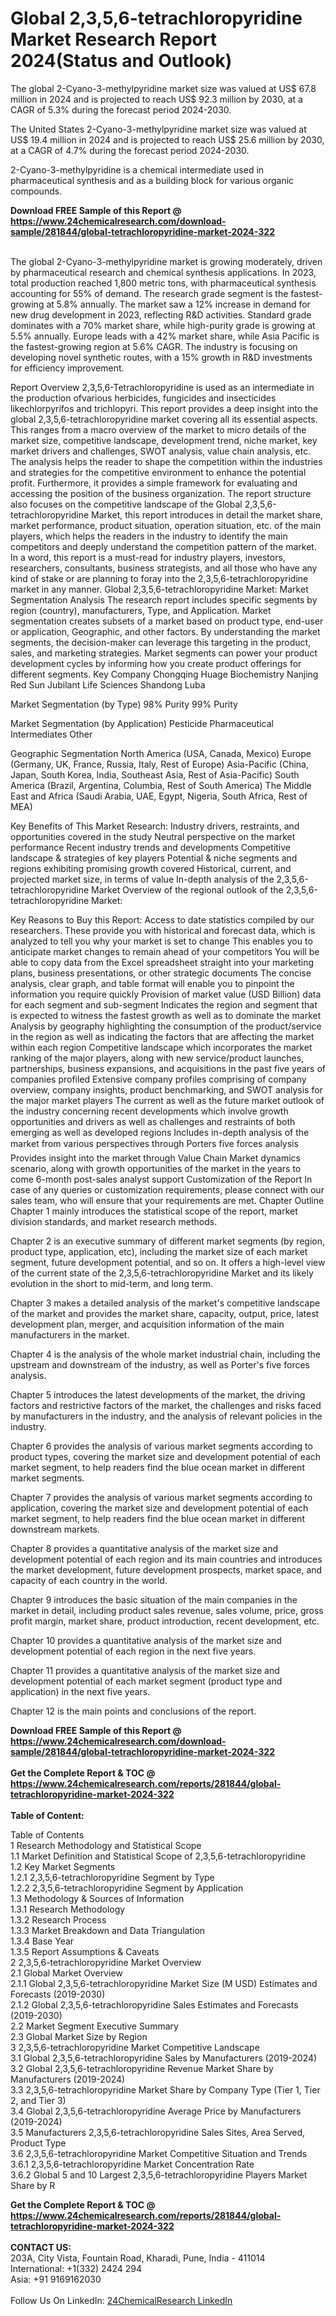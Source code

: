 <h1>Global 2,3,5,6-tetrachloropyridine Market Research Report 2024(Status and Outlook)</h1><p>The global 2-Cyano-3-methylpyridine market size was valued at US$ 67.8 million in 2024 and is projected to reach US$ 92.3 million by 2030, at a CAGR of 5.3% during the forecast period 2024-2030.</p><p>
The United States 2-Cyano-3-methylpyridine market size was valued at US$ 19.4 million in 2024 and is projected to reach US$ 25.6 million by 2030, at a CAGR of 4.7% during the forecast period 2024-2030.</p><p>
2-Cyano-3-methylpyridine is a chemical intermediate used in pharmaceutical synthesis and as a building block for various organic compounds.</p><div><b>Download FREE Sample of this Report @ 
            <a href="https://www.24chemicalresearch.com/download-sample/281844/global-tetrachloropyridine-market-2024-322">
            https://www.24chemicalresearch.com/download-sample/281844/global-tetrachloropyridine-market-2024-322</a></b></div><br><p>
The global 2-Cyano-3-methylpyridine market is growing moderately, driven by pharmaceutical research and chemical synthesis applications. In 2023, total production reached 1,800 metric tons, with pharmaceutical synthesis accounting for 55% of demand. The research grade segment is the fastest-growing at 5.8% annually. The market saw a 12% increase in demand for new drug development in 2023, reflecting R&amp;D activities. Standard grade dominates with a 70% market share, while high-purity grade is growing at 5.5% annually. Europe leads with a 42% market share, while Asia Pacific is the fastest-growing region at 5.6% CAGR. The industry is focusing on developing novel synthetic routes, with a 15% growth in R&amp;D investments for efficiency improvement.</p><p>
Report Overview
 2,3,5,6-Tetrachloropyridine is used as an intermediate in the production ofvarious herbicides, fungicides and insecticides likechlorpyrifos and trichlopyri.
 This report provides a deep insight into the global 2,3,5,6-tetrachloropyridine market covering all its essential aspects. This ranges from a macro overview of the market to micro details of the market size, competitive landscape, development trend, niche market, key market drivers and challenges, SWOT analysis, value chain analysis, etc.
 The analysis helps the reader to shape the competition within the industries and strategies for the competitive environment to enhance the potential profit. Furthermore, it provides a simple framework for evaluating and accessing the position of the business organization. The report structure also focuses on the competitive landscape of the Global 2,3,5,6-tetrachloropyridine Market, this report introduces in detail the market share, market performance, product situation, operation situation, etc. of the main players, which helps the readers in the industry to identify the main competitors and deeply understand the competition pattern of the market.
 In a word, this report is a must-read for industry players, investors, researchers, consultants, business strategists, and all those who have any kind of stake or are planning to foray into the 2,3,5,6-tetrachloropyridine market in any manner.
 Global 2,3,5,6-tetrachloropyridine Market: Market Segmentation Analysis
 The research report includes specific segments by region (country), manufacturers, Type, and Application. Market segmentation creates subsets of a market based on product type, end-user or application, Geographic, and other factors. By understanding the market segments, the decision-maker can leverage this targeting in the product, sales, and marketing strategies. Market segments can power your product development cycles by informing how you create product offerings for different segments.
 Key Company
 Chongqing Huage Biochemistry
 Nanjing Red Sun
 Jubilant Life Sciences
 Shandong Luba</p><p>
 Market Segmentation (by Type)
 98% Purity
 99% Purity</p><p>
 Market Segmentation (by Application)
 Pesticide
 Pharmaceutical Intermediates
 Other</p><p>
 Geographic Segmentation
 North America (USA, Canada, Mexico)
 Europe (Germany, UK, France, Russia, Italy, Rest of Europe)
 Asia-Pacific (China, Japan, South Korea, India, Southeast Asia, Rest of Asia-Pacific)
 South America (Brazil, Argentina, Columbia, Rest of South America)
 The Middle East and Africa (Saudi Arabia, UAE, Egypt, Nigeria, South Africa, Rest of MEA)</p><p>
 Key Benefits of This Market Research:
 Industry drivers, restraints, and opportunities covered in the study
 Neutral perspective on the market performance
 Recent industry trends and developments
 Competitive landscape &amp; strategies of key players
 Potential &amp; niche segments and regions exhibiting promising growth covered
 Historical, current, and projected market size, in terms of value
 In-depth analysis of the 2,3,5,6-tetrachloropyridine Market
 Overview of the regional outlook of the 2,3,5,6-tetrachloropyridine Market:</p><p>
 Key Reasons to Buy this Report:
 Access to date statistics compiled by our researchers. These provide you with historical and forecast data, which is analyzed to tell you why your market is set to change
 This enables you to anticipate market changes to remain ahead of your competitors
 You will be able to copy data from the Excel spreadsheet straight into your marketing plans, business presentations, or other strategic documents
 The concise analysis, clear graph, and table format will enable you to pinpoint the information you require quickly
 Provision of market value (USD Billion) data for each segment and sub-segment
 Indicates the region and segment that is expected to witness the fastest growth as well as to dominate the market
 Analysis by geography highlighting the consumption of the product/service in the region as well as indicating the factors that are affecting the market within each region
 Competitive landscape which incorporates the market ranking of the major players, along with new service/product launches, partnerships, business expansions, and acquisitions in the past five years of companies profiled
 Extensive company profiles comprising of company overview, company insights, product benchmarking, and SWOT analysis for the major market players
 The current as well as the future market outlook of the industry concerning recent developments which involve growth opportunities and drivers as well as challenges and restraints of both emerging as well as developed regions
 Includes in-depth analysis of the market from various perspectives through Porters five forces analysis
 Provides insight into the market through Value Chain
 Market dynamics scenario, along with growth opportunities of the market in the years to come
 6-month post-sales analyst support
 Customization of the Report
 In case of any queries or customization requirements, please connect with our sales team, who will ensure that your requirements are met.
 Chapter Outline
 Chapter 1 mainly introduces the statistical scope of the report, market division standards, and market research methods.</p><p>
 Chapter 2 is an executive summary of different market segments (by region, product type, application, etc), including the market size of each market segment, future development potential, and so on. It offers a high-level view of the current state of the 2,3,5,6-tetrachloropyridine Market and its likely evolution in the short to mid-term, and long term.</p><p>
 Chapter 3 makes a detailed analysis of the market's competitive landscape of the market and provides the market share, capacity, output, price, latest development plan, merger, and acquisition information of the main manufacturers in the market.</p><p>
 Chapter 4 is the analysis of the whole market industrial chain, including the upstream and downstream of the industry, as well as Porter's five forces analysis.</p><p>
 Chapter 5 introduces the latest developments of the market, the driving factors and restrictive factors of the market, the challenges and risks faced by manufacturers in the industry, and the analysis of relevant policies in the industry.</p><p>
 Chapter 6 provides the analysis of various market segments according to product types, covering the market size and development potential of each market segment, to help readers find the blue ocean market in different market segments.</p><p>
 Chapter 7 provides the analysis of various market segments according to application, covering the market size and development potential of each market segment, to help readers find the blue ocean market in different downstream markets.</p><p>
 Chapter 8 provides a quantitative analysis of the market size and development potential of each region and its main countries and introduces the market development, future development prospects, market space, and capacity of each country in the world.</p><p>
 Chapter 9 introduces the basic situation of the main companies in the market in detail, including product sales revenue, sales volume, price, gross profit margin, market share, product introduction, recent development, etc.</p><p>
 Chapter 10 provides a quantitative analysis of the market size and development potential of each region in the next five years.</p><p>
 Chapter 11 provides a quantitative analysis of the market size and development potential of each market segment (product type and application) in the next five years.</p><p>
 Chapter 12 is the main points and conclusions of the report.</p><div><b>Download FREE Sample of this Report @ 
            <a href="https://www.24chemicalresearch.com/download-sample/281844/global-tetrachloropyridine-market-2024-322">
            https://www.24chemicalresearch.com/download-sample/281844/global-tetrachloropyridine-market-2024-322</a></b></div><br><div><b>Get the Complete Report & TOC @ 
            <a href="https://www.24chemicalresearch.com/reports/281844/global-tetrachloropyridine-market-2024-322">
            https://www.24chemicalresearch.com/reports/281844/global-tetrachloropyridine-market-2024-322</a></b></div><br>
            <b>Table of Content:</b><p>Table of Contents<br />
 1 Research Methodology and Statistical Scope<br />
 1.1 Market Definition and Statistical Scope of 2,3,5,6-tetrachloropyridine<br />
 1.2 Key Market Segments<br />
 1.2.1 2,3,5,6-tetrachloropyridine Segment by Type<br />
 1.2.2 2,3,5,6-tetrachloropyridine Segment by Application<br />
 1.3 Methodology & Sources of Information<br />
 1.3.1 Research Methodology<br />
 1.3.2 Research Process<br />
 1.3.3 Market Breakdown and Data Triangulation<br />
 1.3.4 Base Year<br />
 1.3.5 Report Assumptions & Caveats<br />
 2 2,3,5,6-tetrachloropyridine Market Overview<br />
 2.1 Global Market Overview<br />
 2.1.1 Global 2,3,5,6-tetrachloropyridine Market Size (M USD) Estimates and Forecasts (2019-2030)<br />
 2.1.2 Global 2,3,5,6-tetrachloropyridine Sales Estimates and Forecasts (2019-2030)<br />
 2.2 Market Segment Executive Summary<br />
 2.3 Global Market Size by Region<br />
 3 2,3,5,6-tetrachloropyridine Market Competitive Landscape<br />
 3.1 Global 2,3,5,6-tetrachloropyridine Sales by Manufacturers (2019-2024)<br />
 3.2 Global 2,3,5,6-tetrachloropyridine Revenue Market Share by Manufacturers (2019-2024)<br />
 3.3 2,3,5,6-tetrachloropyridine Market Share by Company Type (Tier 1, Tier 2, and Tier 3)<br />
 3.4 Global 2,3,5,6-tetrachloropyridine Average Price by Manufacturers (2019-2024)<br />
 3.5 Manufacturers 2,3,5,6-tetrachloropyridine Sales Sites, Area Served, Product Type<br />
 3.6 2,3,5,6-tetrachloropyridine Market Competitive Situation and Trends<br />
 3.6.1 2,3,5,6-tetrachloropyridine Market Concentration Rate<br />
 3.6.2 Global 5 and 10 Largest 2,3,5,6-tetrachloropyridine Players Market Share by R</p><div><b>Get the Complete Report & TOC @ 
            <a href="https://www.24chemicalresearch.com/reports/281844/global-tetrachloropyridine-market-2024-322">
            https://www.24chemicalresearch.com/reports/281844/global-tetrachloropyridine-market-2024-322</a></b></div><br><b>CONTACT US:</b><br>
            203A, City Vista, Fountain Road, Kharadi, Pune, India - 411014<br>
            International: +1(332) 2424 294<br>
            Asia: +91 9169162030 <br><br>
            Follow Us On LinkedIn: <a href="https://www.linkedin.com/company/24chemicalresearch/">24ChemicalResearch LinkedIn</a>